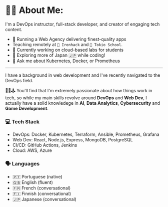 # 👨‍💻 About Me:

I'm a DevOps instructor, full-stack developer, and creator of engaging tech content.

- 🧨 Running a Web Agency delivering finest-quality apps
- Teaching remotely at `🚀 Ironhack` and `🏯 Tokio School`.
- 🔭 Currently working on cloud-based labs for students
- 🌱 Exploring more of Japan 🇯🇵 while coding!
- 💬 Ask me about Kubernetes, Docker, or Prometheus

---

I have a background in web development and I've recently navigated to the DevOps field.

🧙‍♂️🕹️ You'll find that I'm extremely passionate about how things work in tech, so while my main skills revolve around **DevOps** and **Web Dev**, I actually have a solid knowledege in **AI**, **Data Analytics**, **Cybersecurity** and **Game Development**.

### 💻 Tech Stack

- DevOps: Docker, Kubernetes, Terraform, Ansible, Prometheus, Grafana
- Web Dev: React, Node.js, Express, MongoDB, PostgreSQL
- CI/CD: GitHub Actions, Jenkins
- Cloud: AWS, Azure

### 🗣️ Languages

- 🇵🇹 Portuguese (native)
- 🇬🇧 English (fluent)
- 🇫🇷 French (conversational)
- 🇫🇮 Finnish (conversational)
- 🇯🇵 Japanese (conversational)
